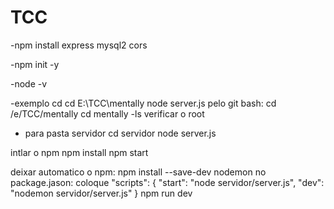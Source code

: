 # TCC
-npm install express mysql2 cors

-npm init -y

-node -v

-exemplo cd cd E:\TCC\mentally node server.js
pelo git bash: cd /e/TCC/mentally
cd mentally 
-ls verificar o root

- para pasta servidor 
cd servidor
node server.js

intlar o npm
npm install
npm start

deixar automatico o npm:
npm install --save-dev nodemon
no package.jason: coloque
"scripts": {
  "start": "node servidor/server.js",
  "dev": "nodemon servidor/server.js"
}
npm run dev
